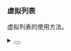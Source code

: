 ### 虚拟列表

虚拟列表的使用方法。

<div class="cell-demo vp-raw">
  <yc-select
    :style="{ width: '320px' }"
    :options="options"
    placeholder="Please select ..."
    :virtual-list-props="{ itemHeight: 36 }" />
</div>

<script setup>
const options = Array(1000)
  .fill(null)
  .map((_, index) => `Option ${index}`);
</script>

<details>
<summary>
 <button class="code-btn"  >
    <icon-code />
 </button>
</summary>

```vue
<template>
  <yc-select
    :style="{ width: '320px' }"
    :options="options"
    placeholder="Please select ..."
    :virtual-list-props="{ itemHeight: 36 }" />
</template>

<script setup>
const options = Array(1000)
  .fill(null)
  .map((_, index) => `Option ${index}`);
</script>
```

</details>
